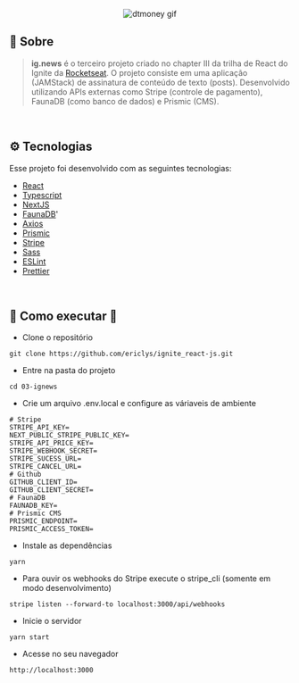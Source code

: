 
<p align="center">
  <img alt="dtmoney gif" src=".github/ignews.gif" />
</p>

## 📖 Sobre

> <b>ig.news</b> é o terceiro projeto criado no chapter III da trilha de React do Ignite da [Rocketseat](https://github.com/Rocketseat). O projeto consiste em uma aplicação (JAMStack) de assinatura de conteúdo de texto (posts). Desenvolvido utilizando APIs externas como Stripe (controle de pagamento), FaunaDB (como banco de dados) e Prismic (CMS).

</br>

## ⚙ Tecnologias

Esse projeto foi desenvolvido com as seguintes tecnologias:

- [React](https://reactjs.org/)
- [Typescript](https://www.typescriptlang.org/)
- [NextJS](https://nextjs.org/)
- [FaunaDB](https://fauna.com/)'
- [Axios](https://github.com/axios/axios)
- [Prismic](https://prismic.io/)
- [Stripe](https://stripe.com/)
- [Sass](https://sass-lang.com/)
- [ESLint](https://eslint.org/)
- [Prettier](https://prettier.io/)

</br>

## 👷 Como executar 🚀

- Clone o repositório
```
git clone https://github.com/ericlys/ignite_react-js.git
```
- Entre na pasta do projeto
```
cd 03-ignews
```
- Crie um arquivo .env.local e configure as váriaveis de ambiente
```
# Stripe
STRIPE_API_KEY=
NEXT_PUBLIC_STRIPE_PUBLIC_KEY=
STRIPE_API_PRICE_KEY=
STRIPE_WEBHOOK_SECRET=
STRIPE_SUCESS_URL=
STRIPE_CANCEL_URL=
# Github
GITHUB_CLIENT_ID=
GITHUB_CLIENT_SECRET=
# FaunaDB
FAUNADB_KEY=
# Prismic CMS
PRISMIC_ENDPOINT=
PRISMIC_ACCESS_TOKEN=
```
- Instale as dependências
```
yarn
```
- Para ouvir os webhooks do Stripe execute o stripe_cli (somente em modo desenvolvimento)
```
stripe listen --forward-to localhost:3000/api/webhooks
```
- Inicie o servidor
``` 
yarn start
```
- Acesse no seu navegador
```
http://localhost:3000
```
